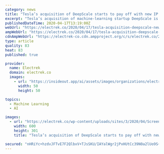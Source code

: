 ```yaml
---
category: news
title: "Tesla’s acquisition of DeepScale starts to pay off with new IP in machine learning"
excerpt: "Tesla’s acquisition of machine-learning startup DeepScale is starting to pay off, with the team hired through the acquisition starting to deliver new IP for the automaker. Late last year, it was revealed that Tesla acquired DeepScale, a Bay Area-based startup that focuses on “Deep Neural Network (DNN)” for self-driving vehicles ..."
publishedDateTime: 2020-04-17T13:19:00Z
webUrl: "https://electrek.co/2020/04/17/tesla-acquisition-deepscale-new-ip-machine-learning/"
ampWebUrl: "https://electrek.co/2020/04/17/tesla-acquisition-deepscale-new-ip-machine-learning/amp/"
cdnAmpWebUrl: "https://electrek-co.cdn.ampproject.org/c/s/electrek.co/2020/04/17/tesla-acquisition-deepscale-new-ip-machine-learning/amp/"
type: article
quality: 83
heat: 83
published: true

provider:
  name: Electrek
  domain: electrek.co
  images:
    - url: "https://insideout.app/ai/assets/images/organizations/electrek.co-50x50.jpg"
      width: 50
      height: 50

topics:
  - Machine Learning
  - AI

images:
  - url: "https://electrek.co/wp-content/uploads/sites/3/2020/04/Screen-Shot-2020-04-17-at-5.50.22-AM-e1587128191319.jpg?quality=82&strip=all&w=600"
    width: 600
    height: 301
    title: "Tesla’s acquisition of DeepScale starts to pay off with new IP in machine learning"

secured: "nHRiYc+hzdvJFTvE7F2QlbxV+TJsSKU/IAYalWgr2jPxHUtCc39N0a2lUo9S+4vy6f7o0f9k7Co4V7KEXX4ZjqDrJcEA0oeU7jjZgT6Xr88Ks9yrvKFljRY1ZO+iGNF9bYoXug+rM/Vzh+Lzoxo+EZZR5biTN6vRcdBDZzg7XD12bFBPUwunkV6gmmoLA9socd6+KNdxV0vwrAWAPQW4nOI9qbF4XFB/r98gZ9+79BMyIY8HGAjTgIxJAsaB/bbKv3tXQQo90PtQxlerbk4qYT2/MpIalZxZ+cfN1QT4DdZmymGwDiD7rHzqqNhBJp2FhWvgHiZ+z0jK5lgJp+WkwwdBuAwY4GMSTRmUcR3HEVSpXj3XSyeiRNMti7XglTASSsOnWu4l8fb5yptbMq0cph5qwuDfwH5MbsQoZbEKpBqGSaUe5OcqI2kRGYG9/Eur5C2UWdXsmgWIYZB+X5iRJ40N7uVB9DdrCcGAUXTOFck=;1ADrO+oAtyiAtSpWHrv8Ew=="
---
```


